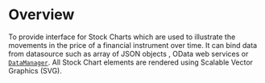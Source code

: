 
# Overview

To provide interface for Stock Charts which are used to illustrate the movements in the price of a financial instrument over time.
It can bind data from  datasource such as array of JSON objects , OData web services or
[`DataManager`](http://ej2.syncfusion.com/documentation/data/api-dataManager.html). All Stock Chart elements are
rendered using Scalable Vector Graphics (SVG).

